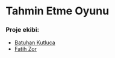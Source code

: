 # Tahmin Etme Oyunu
### Proje ekibi:
- [Batuhan Kutluca](https://github.com/batuhankutluca)
- [Fatih Zor](https://github.com/fatihzor)
